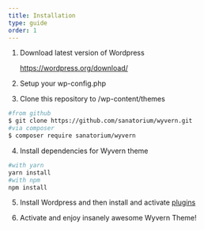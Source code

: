 ```yaml
---
title: Installation
type: guide
order: 1
---
```


1. Download latest version of Wordpress

    <a href="https://wordpress.org/download/">https://wordpress.org/download/</a>

2. Setup your wp-config.php

3. Clone this repository to /wp-content/themes

 ``` bash
 #from github
 $ git clone https://github.com/sanatorium/wyvern.git
 #via composer
 $ composer require sanatorium/wyvern
 ```

4. Install dependencies for Wyvern theme

 ``` bash
 #with yarn
 yarn install
 #with npm
 npm install
 ```

5. Install Wordpress and then install and activate [plugins](plugins.html)

6. Activate and enjoy insanely awesome Wyvern Theme!